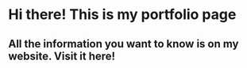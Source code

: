 # Hi there! This is my portfolio page

## All the information you want to know is on my website. Visit it here!
